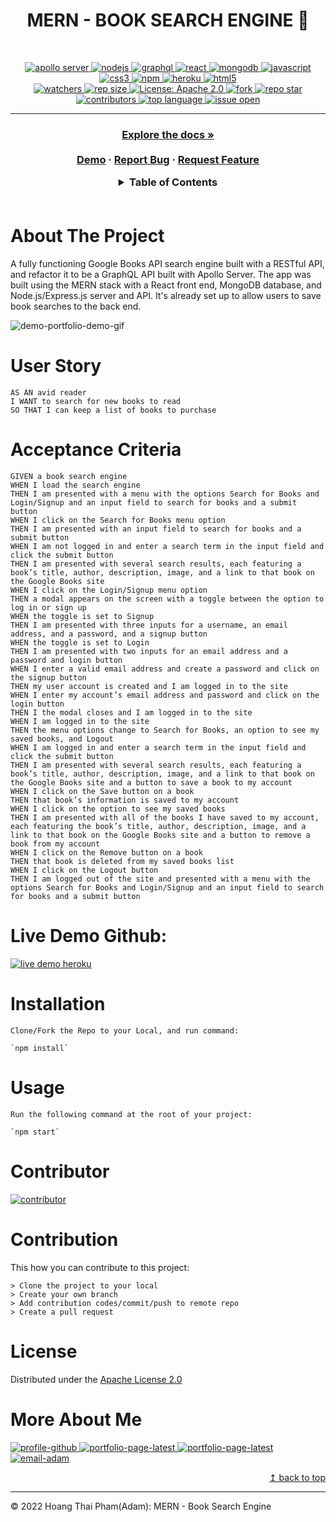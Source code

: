 <h1 align="center"> MERN - BOOK SEARCH ENGINE 🚩</h1>
<br>
<p align="center">
  <a href="#">
  <img alt="apollo server" src="https://img.shields.io/badge/-ApolloGraphQL-311C87?style=for-the-badge&logo=apollo-graphql" target="_blank" />
  <a href="#">
  <img alt="nodejs" src="https://img.shields.io/badge/node.js-6DA55F?style=for-the-badge&logo=node.js&logoColor=white" target="_blank" />
  <a href="#">
  <img alt="graphql" src="https://img.shields.io/badge/-GraphQL-E10098?style=for-the-badge&logo=graphql&logoColor=white" target="_blank" />
  <a href="#">
  <img alt="react" src="https://img.shields.io/badge/React-20232A?style=for-the-badge&logo=react&logoColor=61DAFB" target="_blank" />
  <a href="#">
  <img alt="mongodb" src="https://img.shields.io/badge/MongoDB-%234ea94b.svg?style=for-the-badge&logo=mongodb&logoColor=white" target="_blank" />
  <a href="#">
  <img alt="javascript" src="https://img.shields.io/badge/JavaScript-F7DF1E?style=for-the-badge&logo=javascriptlogoColor=black" target="_blank" />
  <a href="#">
  <img alt="css3" src="https://img.shields.io/badge/css3-%231572B6.svg?style=for-the-badge&logo=css3&logoColor=white" target="_blank" />
  <a href="#">
  <img alt="npm" src="https://img.shields.io/badge/npm-CB3837?style=for-the-badge&logo=npm&logoColor=white" target="_blank" />
  <a href="#">
  <img alt="heroku" src="https://img.shields.io/badge/heroku-%23430098.svg?style=for-the-badge&logo=heroku&logoColor=white" target="_blank" />
  <a href="#">
  <img alt="html5" src="https://img.shields.io/badge/HTML-239120?style=for-the-badge&logo=html5&logoColor=white" />
  <br>
  <a href="#">
  <img alt="watchers" src="https://img.shields.io/github/watchers/ThiHoangPham/book-search-engine?color=%2346b946&style=flat-square" target="_blank" />
  <a href="#">
  <img alt="rep size" src="https://img.shields.io/github/repo-size/ThiHoangPham/book-search-engine?style=flat-square" target="_blank" />
  <a href="https://github.com/ThiHoangPham/book-search-engine/blob/main/LICENSE">
  <img alt="License: Apache 2.0" src="https://img.shields.io/badge/license-APACHE-yellow.svg?style=flat-square" target="_blank" />
  </a>
  <a href="#">
  <img alt="fork" src="https://img.shields.io/github/forks/ThiHoangPham/book-search-engine.svg?style=flat-square" target="_blank" />
  <a href="#">
  <img alt="repo star" src="https://img.shields.io/github/stars/ThiHoangPham/book-search-engine?color=%23ff00bf&style=flat-square" target="_blank" />
  </a>
  <a href="#">
  <img alt="contributors" src="https://img.shields.io/github/contributors/ThiHoangPham/book-search-engine?style=flat-square" target="_blank" />
  </a>
  <a href="#">
  <img alt="top language" src="https://img.shields.io/github/languages/top/ThiHoangPham/book-search-engine?color=%23ff4000&style=flat-square" target="_blank" />
  </a>
  <a href="#">
  <img alt="issue open" src="https://img.shields.io/github/issues-raw/ThiHoangPham/book-search-engine?style=flat-square" target="_blank" />
  </a>
</p>
<hr>

  <h3 align="center">
    <p align="center">
      <a href="https://github.com/ThiHoangPham/book-search-engine"><strong>Explore the docs »</strong></a>
      <br />
      <br />
      <a href="https://rocky-dusk-11270.herokuapp.com/">Demo</a>
      ·
      <a href="https://github.com/ThiHoangPham/book-search-engine/issues">Report Bug</a>
      ·
      <a href="https://github.com/ThiHoangPham/book-search-engine/issues">Request Feature</a>
    </p>
  </table>

  <details>
    <summary>Table of Contents</summary>
    <ul>
      <li><a href="#about-the-project">About The Project</a>
      <li><a href="#user-story">User Story</a></li>
      <li><a href="#acceptance-criteria">Acceptance Criteria</a></li>
      <li><a href="#live-demo-github">Live Demo Heroku</a></li>
      <li><a href="#installation">Installation</a></li>
      <li><a href="#usage">Usage</a></li>
      <li><a href="#contributor">Contributor</a></li>
      <li><a href="#contribution">Contribution</a></li>
      <li><a href="#license">License</a></li>
      <li><a href="#more-about-me">More About Me</a></li>
    </ul>
  </details>

  <br />

# About The Project
  A fully functioning Google Books API search engine built with a RESTful API, and refactor it to be a GraphQL API built with Apollo Server. The app was built using the MERN stack with a React front end, MongoDB database, and Node.js/Express.js server and API. It's already set up to allow users to save book searches to the back end.

  ![demo-portfolio-demo-gif](./client/src/book-search-engine.gif)

# User Story
```
AS AN avid reader
I WANT to search for new books to read
SO THAT I can keep a list of books to purchase
```

# Acceptance Criteria
```
GIVEN a book search engine
WHEN I load the search engine
THEN I am presented with a menu with the options Search for Books and Login/Signup and an input field to search for books and a submit button
WHEN I click on the Search for Books menu option
THEN I am presented with an input field to search for books and a submit button
WHEN I am not logged in and enter a search term in the input field and click the submit button
THEN I am presented with several search results, each featuring a book’s title, author, description, image, and a link to that book on the Google Books site
WHEN I click on the Login/Signup menu option
THEN a modal appears on the screen with a toggle between the option to log in or sign up
WHEN the toggle is set to Signup
THEN I am presented with three inputs for a username, an email address, and a password, and a signup button
WHEN the toggle is set to Login
THEN I am presented with two inputs for an email address and a password and login button
WHEN I enter a valid email address and create a password and click on the signup button
THEN my user account is created and I am logged in to the site
WHEN I enter my account’s email address and password and click on the login button
THEN I the modal closes and I am logged in to the site
WHEN I am logged in to the site
THEN the menu options change to Search for Books, an option to see my saved books, and Logout
WHEN I am logged in and enter a search term in the input field and click the submit button
THEN I am presented with several search results, each featuring a book’s title, author, description, image, and a link to that book on the Google Books site and a button to save a book to my account
WHEN I click on the Save button on a book
THEN that book’s information is saved to my account
WHEN I click on the option to see my saved books
THEN I am presented with all of the books I have saved to my account, each featuring the book’s title, author, description, image, and a link to that book on the Google Books site and a button to remove a book from my account
WHEN I click on the Remove button on a book
THEN that book is deleted from my saved books list
WHEN I click on the Logout button
THEN I am logged out of the site and presented with a menu with the options Search for Books and Login/Signup and an input field to search for books and a submit button
```

# Live Demo Github: 
<a href="https://rocky-dusk-11270.herokuapp.com/">
  <img alt="live demo heroku" src="https://img.shields.io/badge/demo-heroku-%23430098.svg?style=for-the-badge&logo=heroku&logoColor=white" target="_blank" />
  </a>

# Installation
```
Clone/Fork the Repo to your Local, and run command:

`npm install`
```
# Usage
```
Run the following command at the root of your project:

`npm start`
```
# Contributor
<a href="https://github.com/ThiHoangPham/book-search-engine">
  <img alt="contributor" src="https://contrib.rocks/image?repo=ThiHoangPham/book-search-engine" target="_blank" />
  </a>

# Contribution
This how you can contribute to this project:
```
> Clone the project to your local 
> Create your own branch
> Add contribution codes/commit/push to remote repo
> Create a pull request
```
# License
  Distributed under the [Apache License 2.0](https://github.com/ThiHoangPham/book-search-engine/blob/main/LICENSE)

# More About Me
  <a href="https://github.com/ThiHoangPham">
  <img alt="profile-github" src="https://img.shields.io/badge/Profile-GitHub-100000?style=for-the-badge&logo=github&logoColor=white" target="_blank" />
  <a href="https://thihoangpham.github.io/react-portfolio/">
  <img alt="portfolio-page-latest" src="https://img.shields.io/badge/Portfolio-Page-FEAA2D?style=for-the-badge&logo=deezer&logoColor=white" target="_blank" />
  <a href="https://www.linkedin.com/in/thaihoangpham/">
  <img alt="portfolio-page-latest" src="https://img.shields.io/badge/Profile-LinkedIn-0077B5?style=for-the-badge&logo=linkedin&logoColor=white" target="_blank" />
  <a href="mailto:thaihoangpham2008@gmail.com">
  <img alt="email-adam" src="https://img.shields.io/badge/Email to me-Gmail-D14836?style=for-the-badge&logo=gmail&logoColor=white" target="_blank" />
  </br>
  <p align ="right"><a href="#">↥ back to top</a></p>

- - -

© 2022 Hoang Thai Pham(Adam): MERN - Book Search Engine
